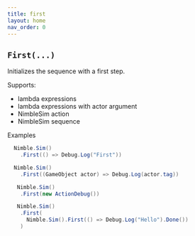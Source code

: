 ```yaml
---
title: first
layout: home
nav_order: 0
---
```


## `First(...)`

Initializes the sequence with a first step.

Supports:

  - lambda expressions
  - lambda expressions with actor argument
  - NimbleSim action
  - NimbleSim sequence

Examples

```csharp
  Nimble.Sim()
    .First(() => Debug.Log("First"))
```

```csharp
  Nimble.Sim()
    .First((GameObject actor) => Debug.Log(actor.tag))
```

```csharp
   Nimble.Sim()
    .First(new ActionDebug())
```

```csharp
   Nimble.Sim()
    .First(
      Nimble.Sim().First(() => Debug.Log("Hello").Done())
    )
```